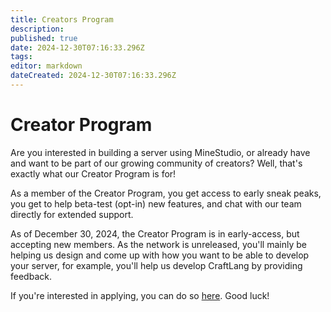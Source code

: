 ```yaml
---
title: Creators Program
description: 
published: true
date: 2024-12-30T07:16:33.296Z
tags: 
editor: markdown
dateCreated: 2024-12-30T07:16:33.296Z
---
```


# Creator Program
Are you interested in building a server using MineStudio, or already have and want to be part of our growing community of creators? Well, that's exactly what our Creator Program is for!

As a member of the Creator Program, you get access to early sneak peaks, you get to help beta-test (opt-in) new features, and chat with our team directly for extended support. 

As of December 30, 2024, the Creator Program is in early-access, but accepting new members. As the network is unreleased, you'll mainly be helping us design and come up with how you want to be able to develop your server, for example, you'll help us develop CraftLang by providing feedback.

If you're interested in applying, you can do so [here](https://surveys.minestudio.host/index.php/843834?lang=en). Good luck!